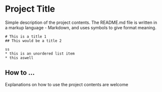 # Project Title

Simple description of the project contents. The README.md file is written in a markup language - Markdown, and uses symbols to give format meaning. 

```
# This is a title 1
## This would be a title 2

ss
* this is an unordered list item
* this aswell
```

## How to ...

Explanations on how to use the project contents are welcome
